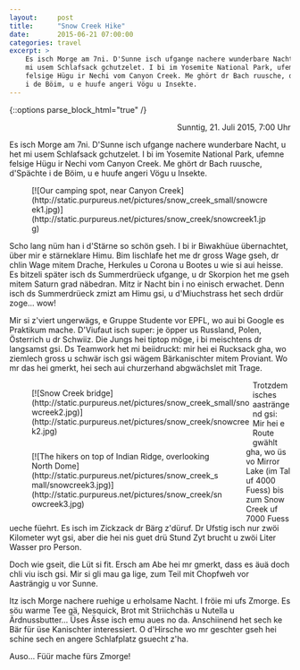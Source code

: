 ```yaml
---
layout:     post
title:      "Snow Creek Hike"
date:       2015-06-21 07:00:00
categories: travel
excerpt: >
    Es isch Morge am 7ni. D'Sunne isch ufgange nachere wunderbare Nacht, u het
    mi usem Schlafsack gchutzelet. I bi im Yosemite National Park, ufemne
    felsige Hügu ir Nechi vom Canyon Creek. Me ghört dr Bach ruusche, d'Spächte
    i de Böim, u e huufe angeri Vögu u Insekte.
---
```


{::options parse_block_html="true" /}

<div style="text-align: right">
Sunntig, 21. Juli 2015, 7:00 Uhr
</div>

Es isch Morge am 7ni. D'Sunne isch ufgange nachere wunderbare Nacht, u het mi
usem Schlafsack gchutzelet. I bi im Yosemite National Park, ufemne felsige Hügu
ir Nechi vom Canyon Creek. Me ghört dr Bach ruusche, d'Spächte i de Böim, u e
huufe angeri Vögu u Insekte.

<figure>
[![Our camping spot, near Canyon Creek](http://static.purpureus.net/pictures/snow_creek_small/snowcreek1.jpg)](http://static.purpureus.net/pictures/snow_creek/snowcreek1.jpg)
</figure>

Scho lang nüm han i d'Stärne so schön gseh. I bi ir Biwakhüue übernachtet, über
mir e stärneklare Himu. Bim Iischlafe het me dr gross Wage gseh, dr chlin Wage
mitem Drache, Herkules u Corona u Bootes u wie si aui heisse. Es bitzeli später
isch ds Summerdrüeck ufgange, u dr Skorpion het me gseh mitem Saturn grad
näbedran. Mitz ir Nacht bin i no einisch erwachet. Denn isch ds Summerdrüeck
zmizt am Himu gsi, u d'Miuchstrass het sech drdür zoge... wow!

Mir si z'viert ungerwägs, e Gruppe Studente vor EPFL, wo aui bi Google es
Praktikum mache. D'Viufaut isch super: je öpper us Russland, Polen, Österrich u
dr Schwiiz. Die Jungs hei tiptop möge, i bi meischtens dr langsamst gsi. Ds
Teamwork het mi beiidruckt: mir hei ei Rucksack gha, wo ziemlech gross u schwär
isch gsi wägem Bärkanischter mitem Proviant. Wo mr das hei gmerkt, hei sech
aui churzerhand abgwächslet mit Trage.

<figure style="float:left; width:395px; margin-right:1px;">
[![Snow Creek bridge](http://static.purpureus.net/pictures/snow_creek_small/snowcreek2.jpg)](http://static.purpureus.net/pictures/snow_creek/snowcreek2.jpg)
</figure>

<figure style="float:left; width:344px">
[![The hikers on top of Indian Ridge, overlooking North Dome](http://static.purpureus.net/pictures/snow_creek_small/snowcreek3.jpg)](http://static.purpureus.net/pictures/snow_creek/snowcreek3.jpg)
</figure>

Trotzdem isches aasträngend gsi: Mir hei e Route gwählt gha, wo üs vo Mirror
Lake (im Tal uf 4000 Fuess) bis zum Snow Creek uf 7000 Fuess ueche füehrt. Es
isch im Zickzack dr Bärg z'düruf. Dr Ufstig isch nur zwöi Kilometer wyt gsi,
aber die hei nis guet drü Stund Zyt brucht u zwöi Liter Wasser pro Person.

Doch wie gseit, die Lüt si fit. Ersch am Abe hei mr gmerkt, dass es äuä doch
chli viu isch gsi. Mir si gli mau ga lige, zum Teil mit Chopfweh vor Aasträngig
u vor Sunne.

Itz isch Morge nachere ruehige u erholsame Nacht. I fröie mi ufs Zmorge. Es söu
warme Tee gä, Nesquick, Brot mit Striichchäs u Nutella u Ärdnussbutter... Üses
Ässe isch emu aues no da. Anschiinend het sech ke Bär für üse Kanischter
interessiert. O d'Hirsche wo mr geschter gseh hei schine sech en angere
Schlafplatz gsuecht z'ha.

Auso... Füür mache fürs Zmorge!

<script src="https://www.publicalbum.org/js/pa-embed-player.min.js" async></script>
<div class="pa-embed-player" style="width:100%; height:555px; display:none;"
  data-link="https://photos.app.goo.gl/j1iGEsynSUCAkthg6"
  data-title="Snow Creek (Blog)"
  data-descrition="Snow Creek Photos · Album by Jonas Wagner">
  <img data-src="https://lh3.googleusercontent.com/FxZgq4YGPcvLSjdGP0K2WimWQ5mielIvzNHIQhPVTpnDe7Gi2FIJd5bwlcoKFcnOBMJtjBOdLUSnCqP8Bn8vkBDJu60X1Z_leVTU96oJ6eCu9mlzBwTgcrI5aLaQZJ-eHsLkQn3McJg=w1920-h1080" src="" alt="" />
  <img data-src="https://lh3.googleusercontent.com/GZ4xqCdyfnlFAsPBT2zIgavslOxOou7ZTsmZimgwv5jy2RXUTYwrcuh-wQtUbNRP3mXWt1rrL8acSjQ51UjizHectaQFdGp9YVC7bZwO1quhlsO0ZZ_e_hQ0BXqaZ6WnzqWTOM10mA4=w1920-h1080" src="" alt="" />
  <img data-src="https://lh3.googleusercontent.com/ny81qah404zxUJfU3MlEuotrq_HqZaDFydVBWKzKMQe_nLqi_4y2VWi3CNII39dmzWqRq5GIpsTui29DrRdfMe4DOIUkouQAFRs7-udrPx8LLoSwanv8k-8mPe5RpZmViJYsq31iLuU=w1920-h1080" src="" alt="" />
  <img data-src="https://lh3.googleusercontent.com/MOchbyNgi8g-Ayp0S02muwIfnExAgwL5Y-76W4ulWoVTB98AvmFlAer4kEXeaVGynXognbnJe1PSQ3zkYPAYkhSpjjyfJwWEyGCeUAtBDqWTmqx8qmy0wlZs8LJ_3vPagBWVyNjbSKc=w1920-h1080" src="" alt="" />
  <img data-src="https://lh3.googleusercontent.com/_DRY6pv7y_wb9g1Yv45e9OKHRyq0R4akx95khqmKkhjbOYwSn6N2NcYpv8r_gBl3_-iRDz7qpeqZXFrnCO7YYrxbWD1KsFDOyhXqziaIhK3y3wA4zYHMf_-e-R2T5MLJLDlHtagTI88=w1920-h1080" src="" alt="" />
  <img data-src="https://lh3.googleusercontent.com/3ciOre96yc-bTngai2nUn61srPTVGWYZlALbPp02FCYFeRY5gVZO-Wp6lQAyDWqkSYnidnoKLktrhLbKDpuXsYkQDDbGS5LkNFIfV9GJy0ixagbpkRSPclvrG3iMdJIqXcD6w5onAHI=w1920-h1080" src="" alt="" />
  <img data-src="https://lh3.googleusercontent.com/gK1QM_8Bf50ywDu0lEJBtP-wEvGTvHrhY6aHHx67qHev2rwr23Q5bIe7kiXY4sTZ4_OrB2GIcYUZM5meFh93YfBLOU7UIU8Q8eV0ySbfM6CwCmyVBuJd4g-P1YSydjIohpPbPoGcrxE=w1920-h1080" src="" alt="" />
  <img data-src="https://lh3.googleusercontent.com/mzuJBhMqfhN6u4f2U7Kb0p-wIGSkjZzksqit0UFZlF2BtnLKXbMuonytS9OPgOyG1bBgo_FyG6RpQIpdTL5uHo5DJ1KBfVpseOdMEpTad5kn1KfSyYBdoFsPMMvomkKAEYsDBvmNB3c=w1920-h1080" src="" alt="" />
  <img data-src="https://lh3.googleusercontent.com/wwQUZIhvNoxs1Gon-LS3XJ1aqFerDdLvwT9FNobqD8yGGjmGJwZQLSR5IfNwaFN_XXcj5WHz8FunhCZOfj0KrPe9fFo8deN9NvaKKiugop4Ojz3g8ppIk3ISs4C-3QBIeqAp7_Gum4E=w1920-h1080" src="" alt="" />
  <img data-src="https://lh3.googleusercontent.com/riMPKukmheLmRzlMfi2bIvz0Tt-Cc20s9u3PFsjFNWGnEqQdupdBUgSq9u6AvRMlpmAXiAQNlf828-mmL0hquGlL6fAaB1XIH3k3LT8L51aO7_2YEM00TbX2YCd9j0mRaGjalSfbZvU=w1920-h1080" src="" alt="" />
  <img data-src="https://lh3.googleusercontent.com/ExD3Is78xHqlBHU9fZk_sF2KchFNqi9TvVhiYGT9aR_jJQTXvCvmHWM3bcGX1pkRW4c9pjWUc6FQXqYKq8-edFBEgfacOYLnEddXx1OKAgH1SjdWy4gplcuwqAow11E8XDMEJIR_dyI=w1920-h1080" src="" alt="" />
  <img data-src="https://lh3.googleusercontent.com/0eWjALu1n3XBVwPy-VTvJaEl_hegDOsjfMzvzyFoCQ8PQiTveVX_nUGWn9kHgo0dIqWOOr04Akg_xUtce1Mr28R-dRTw3jNOric_RxkPrVeBP85DkisOlkFsFYcLMXauCDYWTg_H1TM=w1920-h1080" src="" alt="" />
  <img data-src="https://lh3.googleusercontent.com/ChXqQgVuv1JDHbDYchM6wsGJQkW-C16nXfDw20pWN3-Kd6e1mGBWQ1j29d-xys_GUCAkpNQiE_Y0Rvb9kWcscc5fPu9jH_T2-VT7QsLvx2bxtB11f6stH8y82BRjyh62zy52U2f4u18=w1920-h1080" src="" alt="" />
  <img data-src="https://lh3.googleusercontent.com/-yUX53lrGAQYV3fv07JTAfBymJatU5DPV-UHeyl1a0Zsuj9sw61uahsifqqvA4ybufveM-mSyeRTOq0KouqZR73ZlWnRFR2Qx8em2iW1hfb_5Ug5I1w9-gkKbyarHzmxD6cDcq2nb3g=w1920-h1080" src="" alt="" />
  <img data-src="https://lh3.googleusercontent.com/azaeUnJbIZGTXCOqpOncbi5_K3gXUretxOcvrzmWlthAeAd2vmc9Vx6tW5DU4fmnU3dyRzw7UQHteGoifZE0JHqeUcJV38BPy7SUPPVGXaJEIw8Co6w-3mglzAPLZ0jcqo3FvX50b5g=w1920-h1080" src="" alt="" />
  <img data-src="https://lh3.googleusercontent.com/3hVWoI8FfokLz5MxoFrIphLMnvKagy7VL181q8W2KNiL9e7WsP1uvOvRD330QvCQTV7pRAzkFajbSvk0wilvtBklUrK4ih483VF91cqsprYZpxLg49rNPez8X3HpoBnEGr2wulEnoUo=w1920-h1080" src="" alt="" />
  <img data-src="https://lh3.googleusercontent.com/X0l-VKulgreFMydrxRzEx9QyUQl3ifBJqBkeexsAZQgJSKLaMgbGnCwpVNIw9N_S0lwS3BYWAxYiMJqbcYGqP4RsgCplozbmFt5gMXEQLhpJtVAkgnJHjJr96hgbPbIWV7-EIw_EQe4=w1920-h1080" src="" alt="" />
</div>

